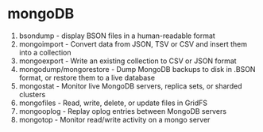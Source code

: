 # mongoDB

1. bsondump - display BSON files in a human-readable format
2. mongoimport - Convert data from JSON, TSV or CSV and insert them into a collection
3. mongoexport - Write an existing collection to CSV or JSON format
4. mongodump/mongorestore - Dump MongoDB backups to disk in .BSON format, or restore them to a live database
5. mongostat - Monitor live MongoDB servers, replica sets, or sharded clusters
6. mongofiles - Read, write, delete, or update files in GridFS
7. mongooplog - Replay oplog entries between MongoDB servers
8. mongotop - Monitor read/write activity on a mongo server
